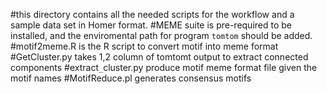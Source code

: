 #this directory contains all the needed scripts for the workflow and a sample data set in Homer format.
#MEME suite is pre-required to be installed, and the enviromental path for program `tomtom` should be added.
#motif2meme.R is the R script to convert motif into meme format
#GetCluster.py takes 1,2 column of tomtomt output to extract connected components
#extract`_`cluster.py produce motif meme format file given the motif names
#MotifReduce.pl generates consensus motifs
